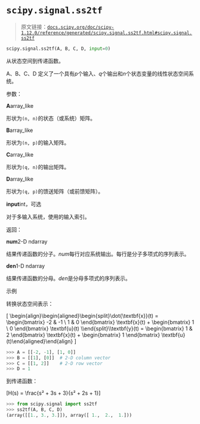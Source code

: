 # `scipy.signal.ss2tf`

> 原文链接：[`docs.scipy.org/doc/scipy-1.12.0/reference/generated/scipy.signal.ss2tf.html#scipy.signal.ss2tf`](https://docs.scipy.org/doc/scipy-1.12.0/reference/generated/scipy.signal.ss2tf.html#scipy.signal.ss2tf)

```py
scipy.signal.ss2tf(A, B, C, D, input=0)
```

从状态空间到传递函数。

A、B、C、D 定义了一个具有*p*个输入、*q*个输出和*n*个状态变量的线性状态空间系统。

参数：

**A**array_like

形状为`(n, n)`的状态（或系统）矩阵。

**B**array_like

形状为`(n, p)`的输入矩阵。

**C**array_like

形状为`(q, n)`的输出矩阵。

**D**array_like

形状为`(q, p)`的馈送矩阵（或前馈矩阵）。

**input**int，可选

对于多输入系统，使用的输入索引。

返回：

**num**2-D ndarray

结果传递函数的分子。*num*每行对应系统输出。每行是分子多项式的序列表示。

**den**1-D ndarray

结果传递函数的分母。*den*是分母多项式的序列表示。

示例

转换状态空间表示：

\[ \begin{align}\begin{aligned}\begin{split}\dot{\textbf{x}}(t) = \begin{bmatrix} -2 & -1 \\ 1 & 0 \end{bmatrix} \textbf{x}(t) + \begin{bmatrix} 1 \\ 0 \end{bmatrix} \textbf{u}(t) \\\end{split}\\\textbf{y}(t) = \begin{bmatrix} 1 & 2 \end{bmatrix} \textbf{x}(t) + \begin{bmatrix} 1 \end{bmatrix} \textbf{u}(t)\end{aligned}\end{align} \]

```py
>>> A = [[-2, -1], [1, 0]]
>>> B = [[1], [0]]  # 2-D column vector
>>> C = [[1, 2]]    # 2-D row vector
>>> D = 1 
```

到传递函数：

\[H(s) = \frac{s² + 3s + 3}{s² + 2s + 1}\]

```py
>>> from scipy.signal import ss2tf
>>> ss2tf(A, B, C, D)
(array([[1., 3., 3.]]), array([ 1.,  2.,  1.])) 
```
